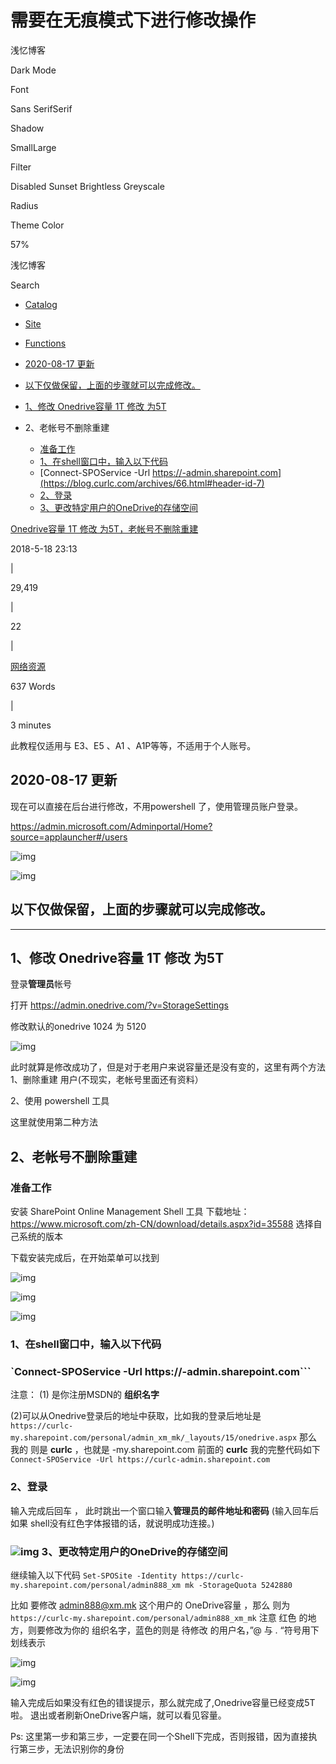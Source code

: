 # 需要在无痕模式下进行修改操作



浅忆博客



Dark Mode



Font

Sans SerifSerif

Shadow

SmallLarge

Filter

Disabled Sunset Brightless Greyscale

Radius

Theme Color

57%

浅忆博客



 Search

- [Catalog](https://blog.curlc.com/archives/66.html#leftbar_tab_catalog)
- [Site](https://blog.curlc.com/archives/66.html#leftbar_tab_overview)
- [Functions](https://blog.curlc.com/archives/66.html#leftbar_tab_tools)

- [2020-08-17 更新](https://blog.curlc.com/archives/66.html#header-id-1)
- [以下仅做保留，上面的步骤就可以完成修改。](https://blog.curlc.com/archives/66.html#header-id-2)
- [1、修改 Onedrive容量 1T 修改 为5T](https://blog.curlc.com/archives/66.html#header-id-3)
- 2、老帐号不删除重建
  - [准备工作](https://blog.curlc.com/archives/66.html#header-id-5)
  - [1、在shell窗口中，输入以下代码](https://blog.curlc.com/archives/66.html#header-id-6)
  - [Connect-SPOService -Url https://-admin.sharepoint.com](https://blog.curlc.com/archives/66.html#header-id-7)
  - [2、登录](https://blog.curlc.com/archives/66.html#header-id-8)
  - [3、更改特定用户的OneDrive的存储空间](https://blog.curlc.com/archives/66.html#header-id-9)

[Onedrive容量 1T 修改 为5T，老帐号不删除重建](https://blog.curlc.com/archives/66.html)

 2018-5-18 23:13

 

|

 

 29,419

 

|

 

 22

 

|

 

 [网络资源](https://blog.curlc.com/archives/category/resources)



 637 Words

 

|

 

 3 minutes

此教程仅适用与 E3、E5 、A1 、A1P等等，不适用于个人账号。

## 2020-08-17 更新

现在可以直接在后台进行修改，不用powershell 了，使用管理员账户登录。

https://admin.microsoft.com/Adminportal/Home?source=applauncher#/users

![img](https://img.qyi.io/images/2020/08/16/imageee7bed9950cf16c1.png)

![img](https://img.qyi.io/images/2020/08/16/imageff89b7d99ce99d73.png)

## **以下仅做保留，上面的步骤就可以完成修改。**

------

## 1、修改 Onedrive容量 1T 修改 为5T

登录**管理员**帐号

打开 https://admin.onedrive.com/?v=StorageSettings

修改默认的onedrive 1024 为 5120

![img](https://img.curlc.com/images/2019/07/23/e3d4f2dea29aaa8d42f10d33f66bb416.png)

此时就算是修改成功了，但是对于老用户来说容量还是没有变的，这里有两个方法
1、删除重建 用户(不现实，老帐号里面还有资料）

2、使用 powershell 工具

这里就使用第二种方法



## 2、老帐号不删除重建

### 准备工作

安装 SharePoint Online Management Shell 工具
下载地址：https://www.microsoft.com/zh-CN/download/details.aspx?id=35588
选择自己系统的版本

下载安装完成后，在开始菜单可以找到

![img](https://img.curlc.com/images/2019/07/23/2e03ee722fd11f189fe17dd580e47aae.png)

![img](https://img.curlc.com/images/2019/07/23/4adbb233b946bb2659fe78e302ea5a4c.png)

![img](https://img.curlc.com/images/2019/07/23/ee90f106064ff6a9a4f58bc37409715c.png)

### 1、在shell窗口中，输入以下代码

### `Connect-SPOService -Url https://<orgnam e>-admin.sharepoint.com```

注意：
(1)<orgnam e> 是你注册MSDN的 **组织名字**

(2)可以从Onedrive登录后的地址中获取，比如我的登录后地址是
`https://curlc-my.sharepoint.com/personal/admin_xm_mk/_layouts/15/onedrive.aspx`
那么我的 则是 **curlc** ，也就是 -my.sharepoint.com 前面的 **curlc**
我的完整代码如下 `Connect-SPOService -Url https://curlc-admin.sharepoint.com`

### 2、登录

输入完成后回车 ， 此时跳出一个窗口输入**管理员的邮件地址和密码** (输入回车后 如果 shell没有红色字体报错的话，就说明成功连接。)

### ![img](https://img.curlc.com/images/2019/07/23/64d5fad3bf8b8b3cd3556e1c69bf95a7.png) 3、更改特定用户的OneDrive的存储空间

继续输入以下代码
`Set-SPOSite -Identity https://curlc-my.sharepoint.com/personal/admin888_xm mk -StorageQuota 5242880`

比如 要修改 admin888@xm.mk 这个用户的 OneDrive容量 ，那么 则为
`https://curlc-my.sharepoint.com/personal/admin888_xm_mk`
注意 红色 的地方，则要修改为你的 组织名字，蓝色的则是 待修改 的用户名，”@ 与 . “符号用下划线表示

![img](https://img.curlc.com/images/2019/07/23/aa65e85cfc62bb025e237827a1f561a7.png)

![img](https://img.curlc.com/images/2019/07/23/35cc76076692239f3972d31ba3f14fc6.png)

输入完成后如果没有红色的错误提示，那么就完成了,Onedrive容量已经变成5T啦。
退出或者刷新OneDrive客户端，就可以看见容量。

Ps: 这里第一步和第三步，一定要在同一个Shell下完成，否则报错，因为直接执行第三步，无法识别你的身份